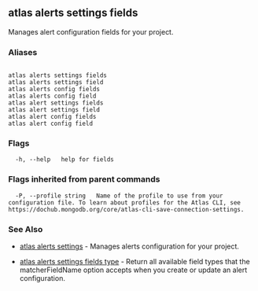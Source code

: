 ## atlas alerts settings fields

Manages alert configuration fields for your project.




### Aliases
```

atlas alerts settings fields
atlas alerts settings field
atlas alerts config fields
atlas alerts config field
atlas alert settings fields
atlas alert settings field
atlas alert config fields
atlas alert config field
```



### Flags

```
  -h, --help   help for fields

```


### Flags inherited from parent commands

```
  -P, --profile string   Name of the profile to use from your configuration file. To learn about profiles for the Atlas CLI, see https://dochub.mongodb.org/core/atlas-cli-save-connection-settings.

```

### See Also


* [atlas alerts settings](atlas_alerts_settings.md)	- Manages alerts configuration for your project.

* [atlas alerts settings fields type](atlas_alerts_settings_fields_type.md)	- Return all available field types that the matcherFieldName option accepts when you create or update an alert configuration.



